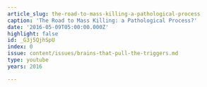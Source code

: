 ```yaml
---
article_slug: the-road-to-mass-killing-a-pathological-process
caption: 'The Road to Mass Killing: a Pathological Process?'
date: '2016-05-09T05:00:00.000Z'
highlight: false
id: _G3j5QjhSpU
index: 0
issue: content/issues/brains-that-pull-the-triggers.md
type: youtube
years: 2016

---
```


